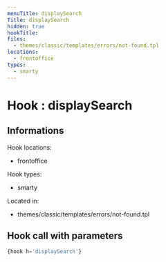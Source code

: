 ```yaml
---
menuTitle: displaySearch
Title: displaySearch
hidden: true
hookTitle: 
files:
  - themes/classic/templates/errors/not-found.tpl
locations:
  - frontoffice
types:
  - smarty
---
```


# Hook : displaySearch

## Informations

Hook locations: 
  - frontoffice

Hook types: 
  - smarty

Located in: 
  - themes/classic/templates/errors/not-found.tpl

## Hook call with parameters

```php
{hook h='displaySearch'}
```